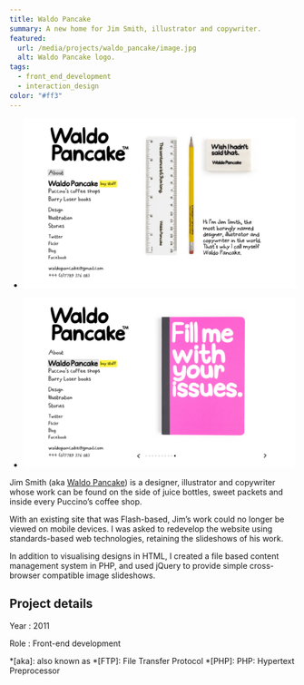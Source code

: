 ```yaml
---
title: Waldo Pancake
summary: A new home for Jim Smith, illustrator and copywriter.
featured:
  url: /media/projects/waldo_pancake/image.jpg
  alt: Waldo Pancake logo.
tags:
  - front_end_development
  - interaction_design
color: "#ff3"
---
```


- ![Home page.](/media/projects/waldo_pancake/about.png#screenshot)

- ![Slideshow of Waldo Pancake merchandise.](/media/projects/waldo_pancake/slideshow.png#screenshot)

Jim Smith (aka [Waldo Pancake][1]) is a designer, illustrator and copywriter whose work can be found on the side of juice bottles, sweet packets and inside every Puccino’s coffee shop.

With an existing site that was Flash-based, Jim’s work could no longer be viewed on mobile devices. I was asked to redevelop the website using standards-based web technologies, retaining the slideshows of his work.

In addition to visualising designs in HTML, I created a file based content management system in PHP, and used jQuery to provide simple cross-browser compatible image slideshows.

## Project details

Year
: 2011

Role
: Front-end development

[1]: http://waldopancake.com

*[aka]: also known as
*[FTP]: File Transfer Protocol
*[PHP]: PHP: Hypertext Preprocessor
